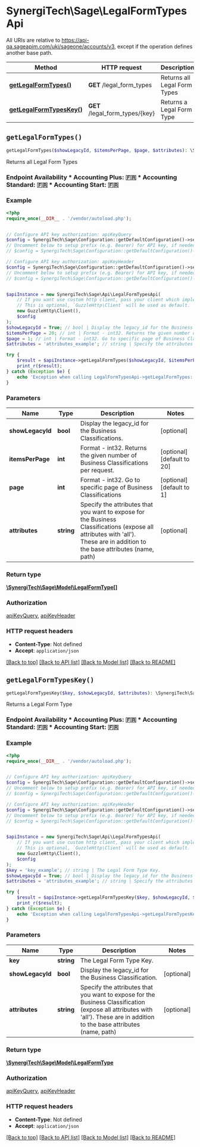 # SynergiTech\Sage\LegalFormTypesApi

All URIs are relative to https://api-qa.sageapim.com/uki/sageone/accounts/v3, except if the operation defines another base path.

| Method | HTTP request | Description |
| ------------- | ------------- | ------------- |
| [**getLegalFormTypes()**](LegalFormTypesApi.md#getLegalFormTypes) | **GET** /legal_form_types | Returns all Legal Form Types |
| [**getLegalFormTypesKey()**](LegalFormTypesApi.md#getLegalFormTypesKey) | **GET** /legal_form_types/{key} | Returns a Legal Form Type |


## `getLegalFormTypes()`

```php
getLegalFormTypes($showLegacyId, $itemsPerPage, $page, $attributes): \SynergiTech\Sage\Model\LegalFormType[]
```

Returns all Legal Form Types

### Endpoint Availability  * Accounting Plus: 🇫🇷 * Accounting Standard: 🇫🇷 * Accounting Start: 🇫🇷

### Example

```php
<?php
require_once(__DIR__ . '/vendor/autoload.php');


// Configure API key authorization: apiKeyQuery
$config = SynergiTech\Sage\Configuration::getDefaultConfiguration()->setApiKey('subscription-key', 'YOUR_API_KEY');
// Uncomment below to setup prefix (e.g. Bearer) for API key, if needed
// $config = SynergiTech\Sage\Configuration::getDefaultConfiguration()->setApiKeyPrefix('subscription-key', 'Bearer');

// Configure API key authorization: apiKeyHeader
$config = SynergiTech\Sage\Configuration::getDefaultConfiguration()->setApiKey('Ocp-Apim-Subscription-Key', 'YOUR_API_KEY');
// Uncomment below to setup prefix (e.g. Bearer) for API key, if needed
// $config = SynergiTech\Sage\Configuration::getDefaultConfiguration()->setApiKeyPrefix('Ocp-Apim-Subscription-Key', 'Bearer');


$apiInstance = new SynergiTech\Sage\Api\LegalFormTypesApi(
    // If you want use custom http client, pass your client which implements `GuzzleHttp\ClientInterface`.
    // This is optional, `GuzzleHttp\Client` will be used as default.
    new GuzzleHttp\Client(),
    $config
);
$showLegacyId = True; // bool | Display the legacy_id for the Business Classifications.
$itemsPerPage = 20; // int | Format - int32. Returns the given number of Business Classifications per request.
$page = 1; // int | Format - int32. Go to specific page of Business Classifications
$attributes = 'attributes_example'; // string | Specify the attributes that you want to expose for the Business Classifications (expose all attributes with 'all'). These are in addition to the base attributes (name, path)

try {
    $result = $apiInstance->getLegalFormTypes($showLegacyId, $itemsPerPage, $page, $attributes);
    print_r($result);
} catch (Exception $e) {
    echo 'Exception when calling LegalFormTypesApi->getLegalFormTypes: ', $e->getMessage(), PHP_EOL;
}
```

### Parameters

| Name | Type | Description  | Notes |
| ------------- | ------------- | ------------- | ------------- |
| **showLegacyId** | **bool**| Display the legacy_id for the Business Classifications. | [optional] |
| **itemsPerPage** | **int**| Format - int32. Returns the given number of Business Classifications per request. | [optional] [default to 20] |
| **page** | **int**| Format - int32. Go to specific page of Business Classifications | [optional] [default to 1] |
| **attributes** | **string**| Specify the attributes that you want to expose for the Business Classifications (expose all attributes with &#39;all&#39;). These are in addition to the base attributes (name, path) | [optional] |

### Return type

[**\SynergiTech\Sage\Model\LegalFormType[]**](../Model/LegalFormType.md)

### Authorization

[apiKeyQuery](../../README.md#apiKeyQuery), [apiKeyHeader](../../README.md#apiKeyHeader)

### HTTP request headers

- **Content-Type**: Not defined
- **Accept**: `application/json`

[[Back to top]](#) [[Back to API list]](../../README.md#endpoints)
[[Back to Model list]](../../README.md#models)
[[Back to README]](../../README.md)

## `getLegalFormTypesKey()`

```php
getLegalFormTypesKey($key, $showLegacyId, $attributes): \SynergiTech\Sage\Model\LegalFormType
```

Returns a Legal Form Type

### Endpoint Availability  * Accounting Plus: 🇫🇷 * Accounting Standard: 🇫🇷 * Accounting Start: 🇫🇷

### Example

```php
<?php
require_once(__DIR__ . '/vendor/autoload.php');


// Configure API key authorization: apiKeyQuery
$config = SynergiTech\Sage\Configuration::getDefaultConfiguration()->setApiKey('subscription-key', 'YOUR_API_KEY');
// Uncomment below to setup prefix (e.g. Bearer) for API key, if needed
// $config = SynergiTech\Sage\Configuration::getDefaultConfiguration()->setApiKeyPrefix('subscription-key', 'Bearer');

// Configure API key authorization: apiKeyHeader
$config = SynergiTech\Sage\Configuration::getDefaultConfiguration()->setApiKey('Ocp-Apim-Subscription-Key', 'YOUR_API_KEY');
// Uncomment below to setup prefix (e.g. Bearer) for API key, if needed
// $config = SynergiTech\Sage\Configuration::getDefaultConfiguration()->setApiKeyPrefix('Ocp-Apim-Subscription-Key', 'Bearer');


$apiInstance = new SynergiTech\Sage\Api\LegalFormTypesApi(
    // If you want use custom http client, pass your client which implements `GuzzleHttp\ClientInterface`.
    // This is optional, `GuzzleHttp\Client` will be used as default.
    new GuzzleHttp\Client(),
    $config
);
$key = 'key_example'; // string | The Legal Form Type Key.
$showLegacyId = True; // bool | Display the legacy_id for the Business Classification.
$attributes = 'attributes_example'; // string | Specify the attributes that you want to expose for the Business Classification (expose all attributes with 'all'). These are in addition to the base attributes (name, path)

try {
    $result = $apiInstance->getLegalFormTypesKey($key, $showLegacyId, $attributes);
    print_r($result);
} catch (Exception $e) {
    echo 'Exception when calling LegalFormTypesApi->getLegalFormTypesKey: ', $e->getMessage(), PHP_EOL;
}
```

### Parameters

| Name | Type | Description  | Notes |
| ------------- | ------------- | ------------- | ------------- |
| **key** | **string**| The Legal Form Type Key. | |
| **showLegacyId** | **bool**| Display the legacy_id for the Business Classification. | [optional] |
| **attributes** | **string**| Specify the attributes that you want to expose for the Business Classification (expose all attributes with &#39;all&#39;). These are in addition to the base attributes (name, path) | [optional] |

### Return type

[**\SynergiTech\Sage\Model\LegalFormType**](../Model/LegalFormType.md)

### Authorization

[apiKeyQuery](../../README.md#apiKeyQuery), [apiKeyHeader](../../README.md#apiKeyHeader)

### HTTP request headers

- **Content-Type**: Not defined
- **Accept**: `application/json`

[[Back to top]](#) [[Back to API list]](../../README.md#endpoints)
[[Back to Model list]](../../README.md#models)
[[Back to README]](../../README.md)
